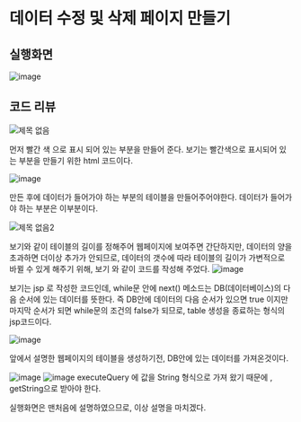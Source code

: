 # 데이터 수정 및 삭제 페이지 만들기


## 실행화면
![image](https://user-images.githubusercontent.com/93521131/186558766-edc7221e-f761-4e09-a360-43a59e2c6a5f.png)


## 코드 리뷰 

![제목 없음](https://user-images.githubusercontent.com/93521131/186558912-d7317d37-c5d1-4cc8-86cb-aed400743f4e.png)

먼저 빨간 색 으로 표시 되어 있는 부분을 만들어 준다. 보기는 빨간색으로 표시되어 있는 부분을 만들기 위한 html 코드이다.

![image](https://user-images.githubusercontent.com/93521131/186559161-5452a285-61f8-4eb4-b051-9fdf065a93a7.png)

만든 후에 데이터가 들어가야 하는 부분의 테이블을 만들어주어야한다. 데이터가 들어가야 하는 부분은 이부분이다.

![제목 없음2](https://user-images.githubusercontent.com/93521131/186559414-facd6b3b-d987-4a88-a8c6-12852272998f.png)

보기와 같이 테이블의 길이를 정해주어 웹페이지에 보여주면 간단하지만, 데이터의 양을 초과하면 더이상 추가가 안되므로, 데이터의 갯수에 따라
테이블의 길이가 가변적으로 바뀔 수 있게 해주기 위해, 보기 와 같이 코드를 작성해  주었다.
![image](https://user-images.githubusercontent.com/93521131/186559827-b23bd69c-9fac-4a56-840a-69ed47fd84d5.png)

보기는 jsp 로 작성한 코드인데, while문 안에 next() 메소드는 DB(데이터베이스)의 다음 순서에 있는 데이터를 뜻한다. 즉 DB안에 데이터의 다음 순서가 있으면
true 이지만 마지막 순서가 되면 while문의 조건의 false가 되므로, table 생성을 종료하는 형식의 jsp코드이다.  

![image](https://user-images.githubusercontent.com/93521131/186560514-5923f810-b166-486c-a1fa-d50dedb84fde.png)

앞에서 설명한 웹페이지의 테이블을 생성하기전, DB안에 있는 데이터를 가져온것이다.

![image](https://user-images.githubusercontent.com/93521131/186560865-2eb75cb6-e933-42dd-b059-e12b451c1597.png)
![image](https://user-images.githubusercontent.com/93521131/186561802-92abdf21-fdca-496f-beeb-0b943c033f8d.png)
executeQuery 에 값을 String 형식으로 가져 왔기 때문에 , getString으로 받아야 한다.


실행화면은 맨처음에 설명하였으므로, 이상 설명을 마치겠다.






